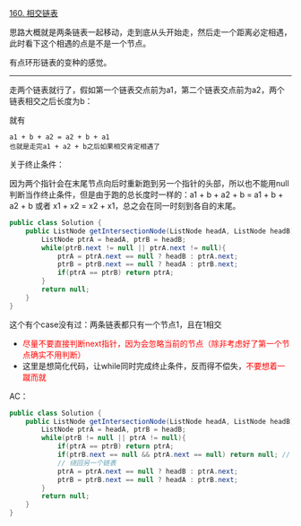 [160. 相交链表](https://leetcode.cn/problems/intersection-of-two-linked-lists/)

思路大概就是两条链表一起移动，走到底从头开始走，然后走一个距离必定相遇，此时看下这个相遇的点是不是一个节点。

有点环形链表的变种的感觉。

---

走两个链表就行了，假如第一个链表交点前为a1，第二个链表交点前为a2，两个链表相交之后长度为b：

就有
```text
a1 + b + a2 = a2 + b + a1
也就是走完a1 + a2 + b之后如果相交肯定相遇了
```

关于终止条件：

因为两个指针会在末尾节点向后时重新跑到另一个指针的头部，所以也不能用null判断当作终止条件，但是由于跑的总长度时一样的：a1 + b + a2 + b = a1 + b + a2 + b 或者 x1 + x2 = x2 + x1，总之会在同一时刻到各自的末尾。


```java
public class Solution {
    public ListNode getIntersectionNode(ListNode headA, ListNode headB) {
        ListNode ptrA = headA, ptrB = headB;
        while(ptrB.next != null || ptrA.next != null){
            ptrA = ptrA.next == null ? headB : ptrA.next;
            ptrB = ptrB.next == null ? headA : ptrB.next;
            if(ptrA == ptrB) return ptrA;
        }
        return null;
    }
}
```

这个有个case没有过：两条链表都只有一个节点1，且在1相交

- <font color='red'>尽量不要直接判断next指针，因为会忽略当前的节点（除非考虑好了第一个节点确实不用判断）</font>
- 这里是想简化代码，让while同时完成终止条件，反而得不偿失，<font color='red'>不要想着一蹴而就</font>


AC：
```java
public class Solution {
    public ListNode getIntersectionNode(ListNode headA, ListNode headB) {
        ListNode ptrA = headA, ptrB = headB;
        while(ptrB != null || ptrA != null){
            if(ptrA == ptrB) return ptrA;
            if(ptrB.next == null && ptrA.next == null) return null; // ab都走了一遍
            // 绕回另一个链表
            ptrA = ptrA.next == null ? headB : ptrA.next;
            ptrB = ptrB.next == null ? headA : ptrB.next;
        }
        return null;
    }
}
```